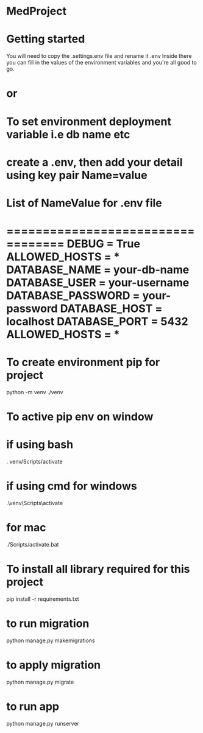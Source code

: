 # MedProject

# Getting started
You will need to copy the .settings.env file and rename it .env
Inside there you can fill in the values of the environment variables and you're all good to go.

# or

# To set environment deployment variable i.e db name etc
create a .env, then add your detail using key pair
Name=value
===================================
List of NameValue for .env file
===================================
==================================
DEBUG = True
ALLOWED_HOSTS = *
DATABASE_NAME = your-db-name
DATABASE_USER = your-username
DATABASE_PASSWORD = your-password
DATABASE_HOST = localhost
DATABASE_PORT = 5432
ALLOWED_HOSTS = *
===================================


# To create environment pip for project
python -m venv   ./venv

# To active pip env on window
# if using bash
. venv/Scripts/activate
# if using cmd for windows
.\venv\Scripts\activate
# for mac
./Scripts/activate.bat

# To install all library required for this project
pip install -r requirements.txt

# to run migration
python manage.py makemigrations

# to apply migration
python manage.py migrate

# to run app
python manage.py runserver



